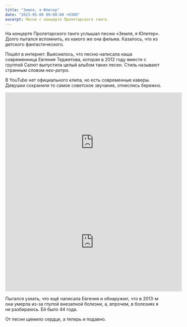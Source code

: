 ```yaml
---
title: "Земля, я Юпитер"
date: "2023-05-08 09:00:00 +0300"
excerpt: Песня с концерта Пролетарского танго.
---
```


На концерте Пролетарского танго услышал песню «Земля, я Юпитер». Долго пытался вспомнить, из какого же она фильма. Казалось, что из детского фантастического.

Пошёл в интернет. Выяснилось, что песню написала наша современница Евгения Теджетова, которая в 2012 году вместе с группой Салют выпустила целый альбом таких песен. Стиль называют странным словом *нео-ретро*.

В YouTube нет официального клипа, но есть современные каверы. Девушки сохранили то самое советское звучание, отнеслись бережно.

<div class="video-wrapper">
    <iframe width="560" height="315" src="https://www.youtube.com/embed/Ecsa1ilSoKE" title="YouTube video player" frameborder="0" allow="accelerometer; autoplay; clipboard-write; encrypted-media; gyroscope; picture-in-picture; web-share" allowfullscreen></iframe>
</div>

<div class="video-wrapper">
    <iframe width="560" height="315" src="https://www.youtube.com/embed/Vo3reOKEqzQ" title="YouTube video player" frameborder="0" allow="accelerometer; autoplay; clipboard-write; encrypted-media; gyroscope; picture-in-picture; web-share" allowfullscreen></iframe>
</div>

Пытался узнать, что ещё написала Евгения и обнаружил, что в 2013-м она умерла из-за глупой внезапной болезни, а, впрочем, в болезнях я не разбираюсь. Ей было 44 года.

От песни щемило сердце, а теперь и подавно.
